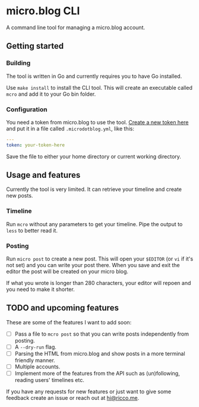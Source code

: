 # micro.blog CLI

A command line tool for managing a micro.blog account.

## Getting started

### Building

The tool is written in Go and currently requires you to have Go installed.

Use `make install` to install the CLI tool. This will create an executable
called `mcro` and add it to your Go bin folder.

### Configuration

You need a token from micro.blog to use the tool.
[Create a new token here](https://micro.blog/account/apps)
and put it in a file called `.microdotblog.yml`, like this:

```yaml
---
token: your-token-here
```

Save the file to either your home directory or current working directory.

## Usage and features

Currently the tool is very limited.
It can retrieve your timeline and create new posts.

### Timeline

Run `mcro` without any parameters to get your timeline.
Pipe the output to `less` to better read it.

### Posting

Run `micro post` to create a new post.
This will open your `$EDITOR` (or `vi` if it's not set)
and you can write your post there. When you save and exit the editor
the post will be created on your micro blog.

If what you wrote is longer than 280 characters,
your editor will repoen and you need to make it shorter.

## TODO and upcoming features

These are some of the features I want to add soon:

* [ ] Pass a file to `mcro post` so that you can write posts independently from posting.
* [ ] A `--dry-run` flag.
* [ ] Parsing the HTML from micro.blog and show posts in a more terminal friendly manner.
* [ ] Multiple accounts.
* [ ] Implement more of the features from the API such as (un)following, reading users' timelines etc.

If you have any requests for new features or just want to give some feedback
create an issue or reach out at [hi@ricco.me](mailto:hi@ricco.me).
